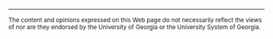 
<hr>

<small>The content and opinions expressed on this Web page do not necessarily reflect the views of nor are they endorsed by the University of Georgia or the University System of Georgia.</small>
